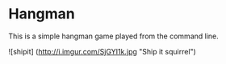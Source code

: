 # Hangman

This is a simple hangman game played from the command line.

![shipit] (http://i.imgur.com/SjGYI1k.jpg "Ship it squirrel")